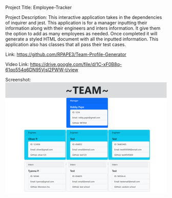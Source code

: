 Project Title: Employee-Tracker

Project Description: This interactive application takes in the dependencies of inquirer and jest. This application is for a manager inputting their information along with their engineers and inters information. It give them the option to add as many employees as needed. Once completed it will generate a styled HTML document with all the inputted information. This application also has classes that all pass their test cases. 
 
 Link: https://github.com/RPAPE3/Team-Profile-Generator

 Video Link: https://drive.google.com/file/d/1C-xF0B8q-61qo554q6DN95VjsI2PWW-t/view

Screenshot: 
![Screenshot](./images/screenshot.png)